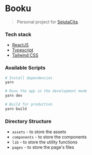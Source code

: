 # Booku
> Personal project for [SejutaCita](https://sejutacita.id/).

### Tech stack
- [ReactJS](https://reactjs.org/)
- [Typescript](https://www.typescriptlang.org/)
- [Tailwind CSS](https://tailwindcss.com/)

### Available Scripts
```bash
# Install dependencies
yarn

# Runs the app in the development mode
yarn dev

# Build for production
yarn build
```

### Directory Structure

- `assets` - to store the assets
- `components` - to store the components
- `lib` - to store the utility functions
- `pages` - to store the page's files